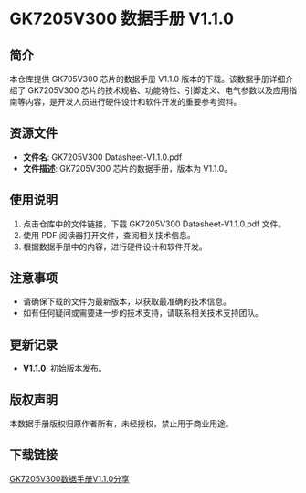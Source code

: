 # GK7205V300 数据手册 V1.1.0

## 简介

本仓库提供 GK705V300 芯片的数据手册 V1.1.0 版本的下载。该数据手册详细介绍了 GK7205V300 芯片的技术规格、功能特性、引脚定义、电气参数以及应用指南等内容，是开发人员进行硬件设计和软件开发的重要参考资料。

## 资源文件

- **文件名**: GK7205V300 Datasheet-V1.1.0.pdf
- **文件描述**: GK7205V300 芯片的数据手册，版本为 V1.1.0。

## 使用说明

1. 点击仓库中的文件链接，下载 GK7205V300 Datasheet-V1.1.0.pdf 文件。
2. 使用 PDF 阅读器打开文件，查阅相关技术信息。
3. 根据数据手册中的内容，进行硬件设计和软件开发。

## 注意事项

- 请确保下载的文件为最新版本，以获取最准确的技术信息。
- 如有任何疑问或需要进一步的技术支持，请联系相关技术支持团队。

## 更新记录

- **V1.1.0**: 初始版本发布。

## 版权声明

本数据手册版权归原作者所有，未经授权，禁止用于商业用途。

## 下载链接

[GK7205V300数据手册V1.1.0分享](https://pan.quark.cn/s/ce9884132286)
